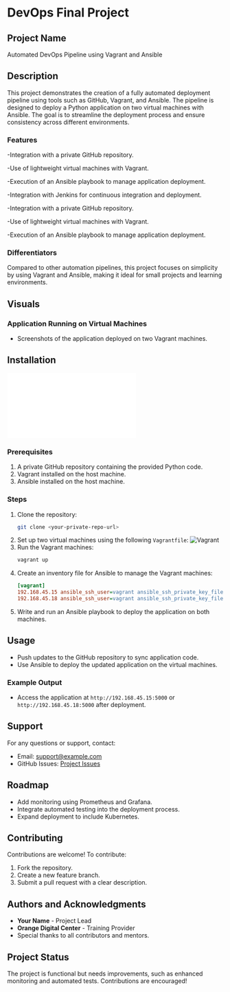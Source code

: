 # DevOps Final Project

## Project Name

Automated DevOps Pipeline using Vagrant and Ansible

## Description

This project demonstrates the creation of a fully automated deployment pipeline using tools such as GitHub, Vagrant, and Ansible. The pipeline is designed to deploy a Python application on two virtual machines with Ansible. The goal is to streamline the deployment process and ensure consistency across different environments.

### Features

-Integration with a private GitHub repository.

-Use of lightweight virtual machines with Vagrant.

-Execution of an Ansible playbook to manage application deployment.

-Integration with Jenkins for continuous integration and deployment.

-Integration with a private GitHub repository.

-Use of lightweight virtual machines with Vagrant.

-Execution of an Ansible playbook to manage application deployment.

### Differentiators

Compared to other automation pipelines, this project focuses on simplicity by using Vagrant and Ansible, making it ideal for small projects and learning environments.

## Visuals

### Application Running on Virtual Machines
- Screenshots of the application deployed on two Vagrant machines.

## Installation

![prerequisites](prerequisites_docker_jenkins_ansible.sh)

### Prerequisites

1. A private GitHub repository containing the provided Python code.
2. Vagrant installed on the host machine.
3. Ansible installed on the host machine.

### Steps

1. Clone the repository:
   ```bash
   git clone <your-private-repo-url>
   ```
2. Set up two virtual machines using the following `Vagrantfile`:
  ![Vagrant](Vagrant-configuration)
3. Run the Vagrant machines:
   ```bash
   vagrant up
   ```
4. Create an inventory file for Ansible to manage the Vagrant machines:
   ```ini
   [vagrant]
   192.168.45.15 ansible_ssh_user=vagrant ansible_ssh_private_key_file=.vagrant/machines/ubuntu_machine_1/virtualbox/private_key
   192.168.45.18 ansible_ssh_user=vagrant ansible_ssh_private_key_file=.vagrant/machines/ubuntu_machine_2/virtualbox/private_key
   ```
5. Write and run an Ansible playbook to deploy the application on both machines.

## Usage

- Push updates to the GitHub repository to sync application code.
- Use Ansible to deploy the updated application on the virtual machines.

### Example Output

- Access the application at `http://192.168.45.15:5000` or `http://192.168.45.18:5000` after deployment.

## Support

For any questions or support, contact:

- Email: [support@example.com](mailto:support@example.com)
- GitHub Issues: [Project Issues](https://github.com/your-private-repo/issues)

## Roadmap

- Add monitoring using Prometheus and Grafana.
- Integrate automated testing into the deployment process.
- Expand deployment to include Kubernetes.

## Contributing

Contributions are welcome! To contribute:

1. Fork the repository.
2. Create a new feature branch.
3. Submit a pull request with a clear description.

## Authors and Acknowledgments

- **Your Name** - Project Lead
- **Orange Digital Center** - Training Provider
- Special thanks to all contributors and mentors.


## Project Status

The project is functional but needs improvements, such as enhanced monitoring and automated tests. Contributions are encouraged!

